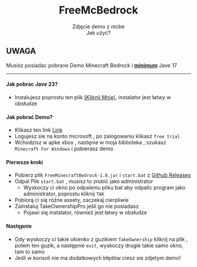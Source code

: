 <div align="center">

# FreeMcBedrock

Zdjęcie demo z mcbe <br/>
Jak użyć? <br/>
</div>

## UWAGA

Musisz posiadac pobrane Demo Minecraft Bedrock i <b><u>minimum</u></b> Jave 17

---

#### Jak pobrac Jave 23?
* Instalujesz poprostu ten plik [(Kliknij Mnie)](https://download.oracle.com/java/23/latest/jdk-23_windows-x64_bin.msi),
  instalator jest łatwy w obsłudze

#### Jak pobrać Demo?

* Klikasz ten
  link [Link](https://login.live.com/login.srf?wa=wsignin1.0&rpsnv=15&rver=7.3.6963.0&wp=SA_20MIN&wreply=https%3a%2f%2fwww.microsoft.com%2fen-is%2fp%2fminecraft-for-windows%2f9nblggh2jhxj%3factivetab%3dpivot%3aoverviewtab&lc=1033&id=74335&claims=%7b%22compact%22%3a%7b%22name%22%3a%7b%22essential%22%3atrue%7d%7d%7d)
* Logujesz sie na konto microsoft , po zalogowaniu klikasz `free trial`
* Wchodzisz w apke xbox , nastęnie w moja biblioteka , szukasz `Minecraft For Windows` i pobierasz demo

#### Pierwsze kroki<br/>

* Pobierz plik `FreeMinecraftBedrock-1.0.jar` i `start.bat`
  z [Github Releases](https://github.com/Huje22/McBedrock/releases/tag/1.0)
* Odpal Plik `start.bat` , musisz to zrobić jako administrator
    * Wyskoczy ci okno po odpaleniu pliku bat aby odpalic program jako administrator, poprostu kliknij `TAK`
* Pobiorą ci się różne assety, zaczekaj cierpliwie
* Zainstaluj TakeOwnershipPro jeśli go nie posiadasz
    * Pojawi się instalator, również jest łatwy w obsłudze

#### Następnie

* Gdy wyskoczy ci takie okienko z guzikiem `TakeOwnership` kliknij na plik , potem ten guzik, a
  następnie `exit`, wyskoczy drugie takie samo okno, tam to samo
* Jeśli w konsoli nie ma dodatkowych błędów ciesz sie zdjetym demo! <br/>

